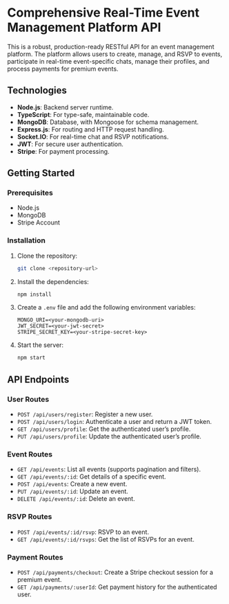 # Comprehensive Real-Time Event Management Platform API

This is a robust, production-ready RESTful API for an event management platform. The platform allows users to create, manage, and RSVP to events, participate in real-time event-specific chats, manage their profiles, and process payments for premium events.

## Technologies

-   **Node.js**: Backend server runtime.
-   **TypeScript**: For type-safe, maintainable code.
-   **MongoDB**: Database, with Mongoose for schema management.
-   **Express.js**: For routing and HTTP request handling.
-   **Socket.IO**: For real-time chat and RSVP notifications.
-   **JWT**: For secure user authentication.
-   **Stripe**: For payment processing.

## Getting Started

### Prerequisites

-   Node.js
-   MongoDB
-   Stripe Account

### Installation

1.  Clone the repository:
    ```sh
    git clone <repository-url>
    ```
2.  Install the dependencies:
    ```sh
    npm install
    ```
3.  Create a `.env` file and add the following environment variables:
    ```
    MONGO_URI=<your-mongodb-uri>
    JWT_SECRET=<your-jwt-secret>
    STRIPE_SECRET_KEY=<your-stripe-secret-key>
    ```
4.  Start the server:
    ```sh
    npm start
    ```

## API Endpoints

### User Routes

-   `POST /api/users/register`: Register a new user.
-   `POST /api/users/login`: Authenticate a user and return a JWT token.
-   `GET /api/users/profile`: Get the authenticated user’s profile.
-   `PUT /api/users/profile`: Update the authenticated user’s profile.

### Event Routes

-   `GET /api/events`: List all events (supports pagination and filters).
-   `GET /api/events/:id`: Get details of a specific event.
-   `POST /api/events`: Create a new event.
-   `PUT /api/events/:id`: Update an event.
-   `DELETE /api/events/:id`: Delete an event.

### RSVP Routes

-   `POST /api/events/:id/rsvp`: RSVP to an event.
-   `GET /api/events/:id/rsvps`: Get the list of RSVPs for an event.

### Payment Routes

-   `POST /api/payments/checkout`: Create a Stripe checkout session for a premium event.
-   `GET /api/payments/:userId`: Get payment history for the authenticated user.
